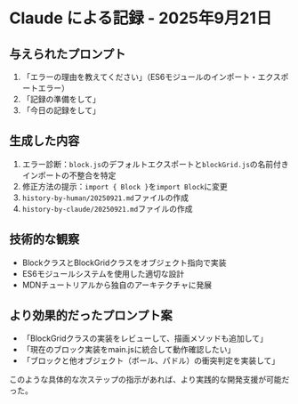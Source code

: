 # Claude による記録 - 2025年9月21日

## 与えられたプロンプト
1. 「エラーの理由を教えてください」（ES6モジュールのインポート・エクスポートエラー）
2. 「記録の準備をして」
3. 「今日の記録をして」

## 生成した内容
1. エラー診断：`block.js`のデフォルトエクスポートと`blockGrid.js`の名前付きインポートの不整合を特定
2. 修正方法の提示：`import { Block }`を`import Block`に変更
3. `history-by-human/20250921.md`ファイルの作成
4. `history-by-claude/20250921.md`ファイルの作成

## 技術的な観察
- BlockクラスとBlockGridクラスをオブジェクト指向で実装
- ES6モジュールシステムを使用した適切な設計
- MDNチュートリアルから独自のアーキテクチャに発展

## より効果的だったプロンプト案
- 「BlockGridクラスの実装をレビューして、描画メソッドも追加して」
- 「現在のブロック実装をmain.jsに統合して動作確認したい」
- 「ブロックと他オブジェクト（ボール、パドル）の衝突判定を実装して」

このような具体的な次ステップの指示があれば、より実践的な開発支援が可能だった。